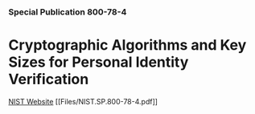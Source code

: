 ### Special Publication 800-78-4

# Cryptographic Algorithms and Key Sizes for Personal Identity Verification

[NIST Website](https://csrc.nist.gov/publications/detail/sp/800-78/4/final)
[[Files/NIST.SP.800-78-4.pdf]]

